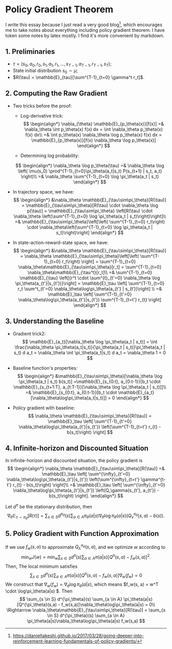 # Policy Gradient Theorem

I write this essay because I just read a very good blog[^1], which encourages me to take notes about everything including policy gradient theorem. I have token some notes by latex mostly. I find it's more convenient by markdown.

## 1. Preliminaries

- $\tau = (s_0, a_0, r_0, s_1, a_1, r_1, \ldots, s_{T-1}, a_{T-1}, r_{T-1}, s_T)$;
- State initial distribution $s_0 \sim \mu$;
- $R(\tau) = \mathbb{E}_{tau}[\sum^{T-1}_{t=0} \gamma^t r_t]$.


## 2. Computing the Raw Gradient

- Two tricks before the proof:
    - Log-derivative trick:
      $$
      \begin{align*}
      \nabla_{\theta} \mathbb{E}_{p_\theta(x)}[f(x)] 
      =& \nabla_\theta \int p_\theta(x) f(x) dx
      = \int \nabla_\theta p_\theta(x) f(x) dx\\
      =& \int p_\theta(x) \nabla_\theta \log p_\theta(x) f(x) dx
      = \mathbb{E}_{p_\theta(x)}[f(x) \nabla_\theta \log p_\theta(x)]
      \end{align*}
      $$

    - Determining log probability:

    $$
    \begin{align*}
    \nabla_\theta \log p_\theta(\tau)
    =& \nabla_\theta \log \left( \mu(s_0) \prod^{T-1}_{t=0}\pi_\theta(a_t|s_t) P(s_{t+1} | s_t, a_t) \right)\\
    =& \nabla_\theta \sum^{T-1}_{t=0} \log \pi_\theta(a_t | s_t)
    \end{align*}
    $$


- In trajectory space, we have:
    $$
    \begin{align*}
    &\nabla_\theta \mathbb{E}_{\tau\sim\pi_\theta}[R(\tau)]
    = \mathbb{E}_{\tau\sim\pi_\theta}[R(\tau) \cdot \nabla_\theta \log p(\tau)]
    = \mathbb{E}_{\tau\sim\pi_\theta} \left[R(\tau) \cdot \nabla_\theta \left(\sum^{T-1}_{t=0} \log \pi_\theta(a_t | s_t)\right)\right]\\
    =& \mathbb{E}_{\tau\sim\pi_\theta}\left[\left( \sum^{T-1}_{t=0} r_t\right) \cdot \nabla_\theta\left(\sum^{T-1}_{t=0} \log \pi_\theta(a_t | s_t)\right)\right]
    \end{align*}
    $$

- In state-action-reward-state space, we have:
  $$
  \begin{align*}
  &\nabla_\theta \mathbb{E}_{\tau\sim\pi_\theta}[R(\tau)]
  = \nabla_\theta \mathbb{E}_{\tau\sim\pi_\theta}\left[\left( \sum^{T-1}_{t=0} r_t\right) \right]
  = \sum^{T-1}_{t=0} \nabla_\theta\mathbb{E}_{\tau\sim\pi_\theta}[r_t]
  = \sum^{T-1}_{t=0} \nabla_\theta\mathbb{E}_{\tau^t}[r_t]\\
  =& \sum^{T-1}_{t=0} \mathbb{E}_{\tau} \left[{r^t \cdot \sum^{t}_{t'=0} \nabla_\theta \log \pi_\theta(a_{t'}|s_{t'})}\right]
  = \mathbb{E}_\tau \left[ \sum^{T-1}_{t=0} r_t \sum^t_{t'=0} \nabla_\theta\log\pi_\theta(a_{t'} | s_{t‘})\right] \\
  =& \mathbb{E}_\tau \left[ \sum^{T-1}_{t'=0} \nabla_\theta\log\pi_\theta(a_{t'}|s_{t'}) \sum^{T-1}_{t=t'} r_{t}  \right]
  \end{align*}
  $$
  

## 3. Understanding the Baseline

- Gradient trick2:
  $$
  \mathbb{E}_{a_t}[\nabla_\theta \log \pi_\theta(a_t | s_t)]
  = \int \frac{\nabla_\theta \pi_\theta(a_t|s_t)}{\pi_\theta(a_t | s_t)}\pi_\theta(a_t | s_t) d a_t
  = \nabla_\theta \int \pi_\theta(a_t|s_t) d a_t = \nabla_\theta 1 = 0
  $$

- Baseline function's properties:
  $$
  \begin{align*}
  &\mathbb{E}_{\tau\sim\pi_\theta}[\nabla_\theta \log \pi_\theta(a_t | s_t) b(s_t)]
  =\mathbb{E}_{s_{0:t}, a_{0:t-1}}[b_t \cdot \mathbb{E}_{s_{t+1:T}, a_{t:T-1}}[\nabla_\theta \log \pi_\theta(a_t | s_t)]]\\
  =& \mathbb{E}_{s_{0:t}, a_{0:t-1}}[b_t \cdot \mathbb{E}_{a_t}[\nabla_\theta\log\pi_\theta(a_t|s_t)]] = 0 
  \end{align*}
  $$

- Policy gradient with baseline:
  $$
  \nabla_\theta \mathbb{E}_{\tau\sim\pi_\theta}[R(\tau)] = 
  \mathbb{E}_\tau \left[ \sum^{T-1}_{t'=0} \nabla_\theta\log\pi_\theta(a_{t'}|s_{t'}) \left(\sum^{T-1}_{t=t'} r_{t} - b(s_t)\right)  \right]
  $$

## 4. Infinite-horizon and Discounted Situation

In infinite-horizon and discounted situation, the policy gradient is
$$
\begin{align*}
\nabla_\theta \mathbb{E}_{\tau\sim\pi_\theta}[R(\tau)] 
=& \mathbb{E}_\tau \left[ \sum^{\infty}_{t'=0} \nabla_\theta\log\pi_\theta(a_{t'}|s_{t'}) \left(\sum^{\infty}_{t=t'} \gamma^{t-t'} r_{t} - b(s_t)\right)  \right]\\
=& \mathbb{E}_\tau \left[ \sum^{\infty}_{t'=0} \nabla_\theta\log\pi_\theta(a_{t'}|s_{t'}) \left(Q_\gamma(s_{t'}, a_{t'}) - b(s_t)\right)  \right].
\end{align*}
$$

Let $d^\pi$ be the stationary distribution, then
$$
\nabla_\theta \mathbb{E}_{\tau\sim\pi_\theta}[R(\tau)]
= \sum_{s\in S} d^{\pi_\theta}(s) \sum_{a \in A}\pi_\theta(a|s)
\nabla_\theta \log \pi_\theta(a|s) (Q^{\pi_\theta}_\gamma(s, a) - b(s)).
$$

## 5. Policy Gradient with Function Approximation

If we use $f_w(s, a)$ to approximate $Q^{\pi_\theta}_\lambda(s,a)$, and we optimize $w$ according to
$$
\min_w J(w) = \min_w \sum_{s \in S} d^\pi(s) \sum_{a \in A} \pi(a|s) [Q^\pi(s,a) - f_w(s,a)]^2.
$$
Then, The local minimum satisfies
$$
\sum_{s \in S} d^\pi(s) \sum_{a \in A} \pi(a|s) [Q^\pi(s,a) - f_w(s,a)]\nabla_w(f_w) = 0
$$
We construct that $\nabla_w (f_w) = \nabla_\theta\log\pi_\theta(a|s)$, which means $f_w(s, a) = w^T \cdot \log\pi_\theta(a|s) $. Then
$$
\sum_{s \in S} d^{\pi_\theta}(s) \sum_{a \in A} \pi_\theta(a|s) [Q^{\pi_\theta}(s,a) - f_w(s,a)]\nabla_\theta\log\pi_\theta(a|s) = 0\\
\Rightarrow
\nabla_\theta\mathbb{E}_{\tau\sim\pi_\theta}[R(\tau)] 
= \sum_{s \in S} d^{\pi_\theta}(s) \sum_{a \in A} \pi_\theta(a|s)\nabla_\theta\log\pi_\theta(a|s) f_w(s,a)
$$










[^1]:  https://danieltakeshi.github.io/2017/03/28/going-deeper-into-reinforcement-learning-fundamentals-of-policy-gradients/ 